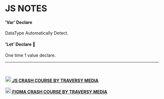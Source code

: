 # JS NOTES


#### 'Var' Declare

DataType Automatically Detect.

#### 'Let' Declare :rocket:

One time 1 value declare.

---
<br>

[**<img src="https://yt3.ggpht.com/ytc/AKedOLSxHOOxxa9Af8Bfb2XMop3lm4tor9bViWiC-d5aaw=s88-c-k-c0x00ffffff-no-rj" alt="drawing" width="20">  JS CRASH COURSE BY TRAVERSY MEDIA**](https://www.youtube.com/watch?v=hdI2bqOjy3c)

[**<img src="https://yt3.ggpht.com/ytc/AKedOLSxHOOxxa9Af8Bfb2XMop3lm4tor9bViWiC-d5aaw=s88-c-k-c0x00ffffff-no-rj" alt="drawing" width="20">  FIGMA CRASH COURSE BY TRAVERSY MEDIA**](https://www.youtube.com/watch?v=4W4LvJnNegA)









